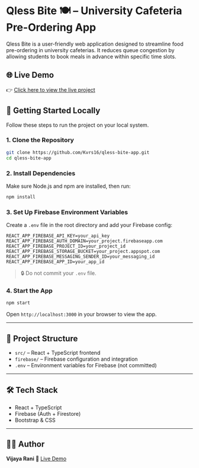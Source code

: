 
# Qless Bite 🍽️ – University Cafeteria Pre-Ordering App

Qless Bite is a user-friendly web application designed to streamline food pre-ordering in university cafeterias. It reduces queue congestion by allowing students to book meals in advance within specific time slots.

## 🌐 Live Demo

👉 [Click here to view the live project](https://spectacular-arithmetic-a23557.netlify.app)

## 🚀 Getting Started Locally

Follow these steps to run the project on your local system.

### 1. Clone the Repository

```bash
git clone https://github.com/Kvrs16/qless-bite-app.git
cd qless-bite-app
````

### 2. Install Dependencies

Make sure Node.js and npm are installed, then run:

```bash
npm install
```

### 3. Set Up Firebase Environment Variables

Create a `.env` file in the root directory and add your Firebase config:

```env
REACT_APP_FIREBASE_API_KEY=your_api_key
REACT_APP_FIREBASE_AUTH_DOMAIN=your_project.firebaseapp.com
REACT_APP_FIREBASE_PROJECT_ID=your_project_id
REACT_APP_FIREBASE_STORAGE_BUCKET=your_project.appspot.com
REACT_APP_FIREBASE_MESSAGING_SENDER_ID=your_messaging_id
REACT_APP_FIREBASE_APP_ID=your_app_id
```

> 🔒 Do not commit your `.env` file.

### 4. Start the App

```bash
npm start
```

Open `http://localhost:3000` in your browser to view the app.

---

## 📁 Project Structure

* `src/` – React + TypeScript frontend
* `firebase/` – Firebase configuration and integration
* `.env` – Environment variables for Firebase (not committed)

---

## 🛠 Tech Stack

* React + TypeScript
* Firebase (Auth + Firestore)
* Bootstrap & CSS

---

## 🧑‍💻 Author

**Vijaya Rani**
📍 [Live Demo](https://spectacular-arithmetic-a23557.netlify.app)
